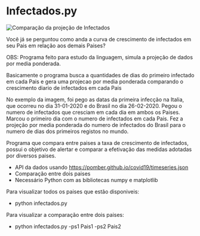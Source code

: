 # Infectados.py

![Comparação da projeção de Infectados](https://i.ibb.co/cFhb5Tp/git.png)

Você já se perguntou como anda a curva de crescimento de infectados em seu Pais em relação aos demais Paises?

OBS: Programa feito para estudo da linguagem, simula a projeção de dados por media ponderada.

Basicamente o programa busca a quantidades de dias do primeiro infectado em cada Pais e gera uma projecao por media ponderada comparando o crescimento diario de infectados em cada Pais

No exemplo da imagem, foi pego as datas da primeira infecção na Italia, que ocorreu no dia 31-01-2020 e do Brasil no dia 26-02-2020.
Pegou o numero de infectados que cresciam em cada dia em ambos os Paises.
Marcou o primeiro dia com o numero de infectados em cada Pais.
Fez a projeção por media ponderada do numero de infectados do Brasil para o numero de dias dos primeiros registos no mundo.

Programa que compara entre paises a taxa de crescimento de infectados, possui o objetivo de alertar e comparar a efetivação das medidas adotadas por diversos paises.

  - API da dados usando https://pomber.github.io/covid19/timeseries.json
  - Comparação entre dois paises
  - Necessário Python com as bibliotecas numpy e matplotlib

Para visualizar todos os paises que estão disponiveis:
  - python infectados.py

Para visualizar a comparação entre dois paises:
  - python infectados.py -ps1 Pais1 -ps2 Pais2
    
		
		
